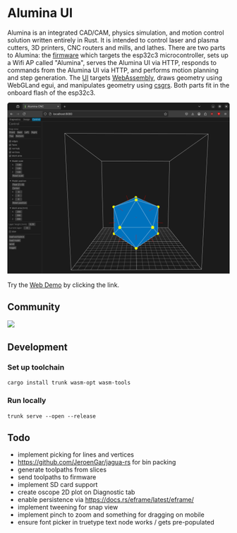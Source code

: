 # Alumina UI

Alumina is an integrated CAD/CAM, physics simulation, and motion control solution written entirely in Rust.  It is intended to control laser and plasma cutters, 3D printers, CNC routers and mills, and lathes.  There are two parts to Alumina: the [firmware](https://github.com/timschmidt/alumina-firmware) which targets the esp32c3 microcontroller, sets up a Wifi AP called "Alumina", serves the Alumina UI via HTTP, responds to commands from the Alumina UI via HTTP, and performs motion planning and step generation.  The [UI](https://github.com/timschmidt/alumina-ui) targets [WebAssembly](https://en.wikipedia.org/wiki/WebAssembly), draws geometry using WebGLand egui, and manipulates geometry using [csgrs](https://github.com/timschmidt/csgrs).  Both parts fit in the onboard flash of the esp32c3.

![Screenshot](doc/screenshot.png)

Try the [Web Demo](https://timschmidt.github.io/alumina-ui/) by clicking the link.

## Community
[![](https://dcbadge.limes.pink/api/server/https://discord.gg/cCHRjpkPhQ)](https://discord.gg/9WkD3WFxMC)

## Development
### Set up toolchain
```shell
cargo install trunk wasm-opt wasm-tools
```

### Run locally
```shell
trunk serve --open --release
```

## Todo
- implement picking for lines and vertices
- https://github.com/JeroenGar/jagua-rs for bin packing
- generate toolpaths from slices
- send toolpaths to firmware
- implement SD card support
- create oscope 2D plot on Diagnostic tab
- enable persistence via https://docs.rs/eframe/latest/eframe/
- implement tweening for snap view
- implement pinch to zoom and something for dragging on mobile
- ensure font picker in truetype text node works / gets pre-populated
